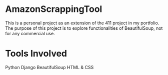 # AmazonScrappingTool
This is a personal project as an extension of the 411 project in my portfolio. The purpose of this project is to explore functionalities of BeautifulSoup, not for any commercial use. 

# Tools Involved
Python
Django
BeautifulSoup
HTML & CSS
